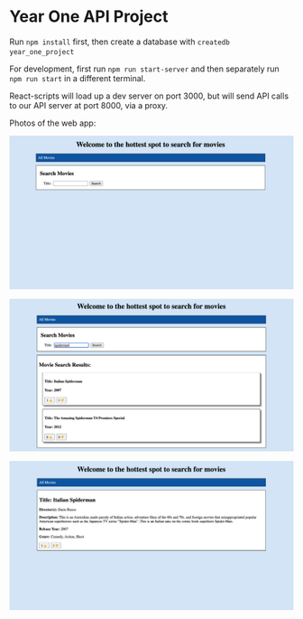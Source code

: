# Year One API Project

Run `npm install` first, then create a database with `createdb year_one_project`

For development, first run `npm run start-server` and then separately run `npm run start` in a different terminal.

React-scripts will load up a dev server on port 3000, but will send API calls to our API server at port 8000, via a proxy.

Photos of the web app:

![MainPageAndSearchBar](/imagesForREADME/1_MainPageAndSearchBar.png)

![AllMoviesWithSearch](imagesForREADME/2_AllMoviesWithSearch.png)

![SingleMovieViewWithDetails](imagesForREADME/3_SingleMovieViewWithDetails.png)
